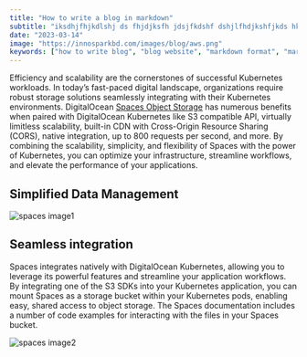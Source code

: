 ```yaml
---
title: "How to write a blog in markdown"
subtitle: "iksdhjfhjkdlshj ds fhjdjksfh jdsjfkdshf dshjlfhdjkshfjkds hkjh jkdh jdksf hkjsd"
date: "2023-03-14"
image: "https://innosparkbd.com/images/blog/aws.png"
keywords: ["how to write blog", "blog website", "markdown format", "markdown file"]
---
```


Efficiency and scalability are the cornerstones of successful Kubernetes workloads. In today’s fast-paced digital landscape, organizations require robust storage solutions seamlessly integrating with their Kubernetes environments. DigitalOcean [Spaces Object Storage](https://www.digitalocean.com/products/spaces) has numerous benefits when paired with DigitalOcean Kubernetes like S3 compatible API, virtually limitless scalability, built-in CDN with Cross-Origin Resource Sharing (CORS), native integration, up to 800 requests per second, and more. By combining the scalability, simplicity, and flexibility of Spaces with the power of Kubernetes, you can optimize your infrastructure, streamline workflows, and elevate the performance of your applications.

## Simplified Data Management

![spaces image1](https://github.com/moyshik7/innospark-web/assets/58624651/5bd11b0d-ceec-4968-9412-2549f63e2d9e)

## Seamless integration

Spaces integrates natively with DigitalOcean Kubernetes, allowing you to leverage its powerful features and streamline your application workflows. By integrating one of the S3 SDKs into your Kubernetes application, you can mount Spaces as a storage bucket within your Kubernetes pods, enabling easy, shared access to object storage. The Spaces documentation includes a number of code examples for interacting with the files in your Spaces bucket.

![spaces image2](https://github.com/moyshik7/innospark-web/assets/58624651/a3cf150c-1a15-4463-b997-40088eddb33b)

